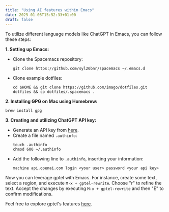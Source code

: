 ```yaml
---
title: "Using AI features within Emacs"
date: 2025-01-05T15:52:33+01:00
draft: false
---
```


To utilize different language models like ChatGPT in Emacs, you can follow these steps:

**1. Setting up Emacs:**
- Clone the Spacemacs repository:
  ```shell
  git clone https://github.com/syl20bnr/spacemacs ~/.emacs.d
  ```
- Clone example dotfiles:
  ```shell
  cd $HOME && git clone https://github.com/imago/dotfiles.git dotfiles && cp dotfiles/.spacemacs .
  ```


**2. Installing GPG on Mac using Homebrew:**
```shell
brew install gpg
```

**3. Creating and utilizing ChatGPT API key:**
- Generate an API key from [here](https://platform.openai.com/api-keys).
- Create a file named `.authinfo`:
  ```shell
  touch .authinfo
  chmod 600 ~/.authinfo
  ```
- Add the following line to `.authinfo`, inserting your information:
  ```
  machine api.openai.com login <your user> password <your api key>
  ```


Now you can leverage gptel with Emacs. For instance, create some text, select a region, and execute `M-x + gptel-rewrite`. Choose "r" to refine the text. Accept the changes by executing `M-x + gptel-rewrite` and then "E" to confirm modifications.

Feel free to explore gptel's features [here](https://github.com/karthink/gptel).

